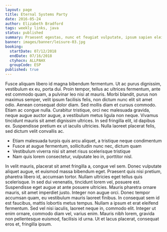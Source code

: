 ```yaml
---
layout: page
title: Eternal Systems Party
date: 2016-05-24
author: Elizabeth Bradford
tags: weekly links, java
status: published
summary: Praesent egestas, nunc et feugiat vulputate, ipsum sapien eleifend.
banner: images/banner/leisure-03.jpg
booking:
  startDate: 07/12/2018
  endDate: 07/16/2018
  ctyhocn: ALLPAHX
  groupCode: ESP
published: true
---
```

Fusce aliquam libero id magna bibendum fermentum. Ut ac purus dignissim, vestibulum ex eu, porta dui. Proin tempor, tellus ac ultrices fermentum, ante est commodo quam, a pulvinar leo nisi at mauris. Morbi blandit, purus non maximus semper, velit ipsum facilisis felis, non dictum nunc elit sit amet odio. Aenean consequat dolor diam. Sed mollis diam et cursus commodo. Etiam ac congue nulla. Curabitur tristique, orci nec malesuada gravida, neque augue auctor augue, a vestibulum metus ligula non neque. Vivamus tincidunt mauris sit amet dignissim ultrices. In sed fringilla elit, id dapibus ex. Suspendisse pretium ex ut iaculis ultricies. Nulla laoreet placerat felis, sed dictum velit convallis ac.

* Etiam malesuada turpis quis arcu aliquet, a tristique neque condimentum
* Fusce at augue fermentum, sollicitudin nunc nec, dictum quam
* Vestibulum viverra nisi sit amet risus scelerisque tristique
* Nam quis lorem consectetur, vulputate leo in, porttitor nisl.

In velit mauris, placerat sit amet fringilla a, congue vel sem. Donec vulputate aliquet augue, et euismod massa bibendum eget. Praesent quis nisi pretium, pharetra libero id, accumsan tortor. Nullam ultricies eget tellus quis scelerisque. In sed dui venenatis, tincidunt lorem vel, posuere est. Suspendisse eget augue at ante posuere ultricies. Mauris pharetra ornare mauris, sit amet imperdiet justo.
Integer non augue orci. Donec tempor accumsan quam, eu vestibulum mauris laoreet finibus. In consequat sem id est faucibus, mattis lobortis metus tempus. Nullam a ipsum et erat eleifend fermentum. Sed vel nisi iaculis, laoreet neque in, commodo elit. Integer ut enim ornare, commodo diam vel, varius enim. Mauris nibh lorem, gravida non pellentesque euismod, facilisis id urna. Ut et lacus placerat, consequat eros et, fringilla ipsum.
